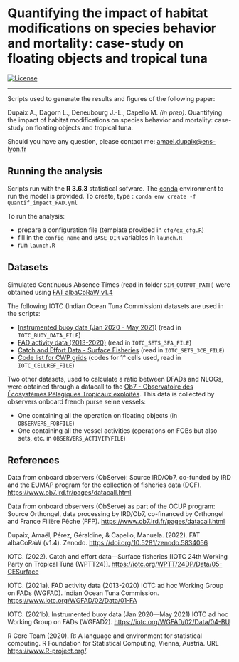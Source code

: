 # Quantifying the impact of habitat modifications on species behavior and mortality: case-study on floating objects and tropical tuna


[![License](https://img.shields.io/github/license/adupaix/Quantif_impact_FAD)](https://github.com/adupaix/Quantif_impact_FAD/blob/master/LICENSE)
<!--
[![DOI](https://zenodo.org/badge/338344443.svg)](https://zenodo.org/badge/latestdoi/338344443)
[![Latest Release](https://img.shields.io/github/release/adupaix/Quantif_impact_FAD)](https://github.com/adupaix/Quantif_impact_FAD/releases)
-->

---

Scripts used to generate the results and figures of the following paper:

Dupaix A., Dagorn L., Deneubourg J.-L., Capello M. _(in prep)_. Quantifying the impact of habitat modifications on species behavior and mortality: case-study on floating objects and tropical tuna.

Should you have any question, please contact me: amael.dupaix@ens-lyon.fr

## Running the analysis

Scripts run with the __R 3.6.3__ statistical sofware.
The [conda](https://docs.conda.io/projects/conda/en/latest/) environment to run the model is provided. To create, type : `conda env create -f Quantif_impact_FAD.yml`

To run the analysis:
- prepare a configuration file (template provided in `cfg/ex_cfg.R`)
- fill in the `config_name` and `BASE_DIR` variables in `launch.R`
- run `launch.R`

## Datasets

Simulated Continuous Absence Times (read in folder `SIM_OUTPUT_PATH`) were obtained using [FAT albaCoRaW v1.4](https://doi.org/10.5281/zenodo.5834056)

The following IOTC (Indian Ocean Tuna Commission) datasets are used in the scripts:
- [Instrumented buoy data (Jan 2020 - May 2021)](https://iotc.org/WGFAD/02/Data/04-BU) (read in `IOTC_BUOY_DATA_FILE`)
- [FAD activity data (2013-2020)](https://www.iotc.org/WGFAD/02/Data/01-FA) (read in `IOTC_SETS_3FA_FILE`)
- [Catch and Effort Data - Surface Fisheries](https://iotc.org/WPTT/24DP/Data/05-CESurface) (read in `IOTC_SETS_3CE_FILE`)
- [Code list for CWP grids](https://iotc.org/WGFAD/02/Data/00-CWP) (codes for 1° cells used, read in `IOTC_CELLREF_FILE`)

Two other datasets, used to calculate a ratio between DFADs and NLOGs, were obtained through a datacall to the [Ob7 - Observatoire des Écosystèmes Pélagiques Tropicaux exploités](https://www.ob7.ird.fr/en/pages/datacall.html). This data is collected by observers onboard french purse seine vessels:
- One containing all the operation on floating objects (in `OBSERVERS_FOBFILE`)
- One containing all the vessel activities (operations on FOBs but also sets, etc. in `OBSERVERS_ACTIVITYFILE`)

## References

Data from onboard observers (ObServe): Source IRD/Ob7, co-funded by IRD and the EUMAP program for the collection of fisheries data (DCF). https://www.ob7.ird.fr/pages/datacall.html

Data from onboard observers (ObServe) as part of the OCUP program: Source Orthongel, data processing by IRD/Ob7, co-financed by Orthongel and France Filière Pêche (FFP). https://www.ob7.ird.fr/pages/datacall.html

Dupaix, Amaël, Pérez, Géraldine, & Capello, Manuela. (2022). FAT albaCoRaW (v1.4). Zenodo. https://doi.org/10.5281/zenodo.5834056

IOTC. (2022). Catch and effort data—Surface fisheries [IOTC 24th Working Party on Tropical Tuna (WPTT24)]. https://iotc.org/WPTT/24DP/Data/05-CESurface

IOTC. (2021a). FAD activity data (2013-2020) IOTC ad hoc Working Group on FADs (WGFAD). Indian Ocean Tuna Commission. https://www.iotc.org/WGFAD/02/Data/01-FA

IOTC. (2021b). Instrumented buoy data (Jan 2020—May 2021) IOTC ad hoc Working Group on FADs (WGFAD2). https://iotc.org/WGFAD/02/Data/04-BU

R Core Team (2020). R: A language and environment for statistical computing. R Foundation for Statistical Computing, Vienna, Austria. URL https://www.R-project.org/.
